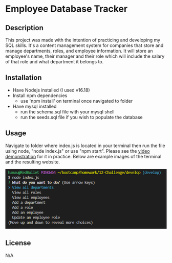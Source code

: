 # Employee Database Tracker

## Description

This project was made with the intention of practicing and developing my SQL skills. It's a content management system for companies that store and manage departments, roles, and employee information. It will store an employee's name, their manager and their role which will include the salary of that role and what department it belongs to. 

## Installation

- Have Nodejs installed (I used v16.18)
- Install npm dependencies
    - use 'npm install' on terminal once navigated to folder
- Have mysql installed
    - run the schema.sql file with your mysql shell
    - run the seeds.sql file if you wish to populate the database

## Usage

Navigate to folder where index.js is located in your terminal then run the file using node, "node index.js" or use "npm start".  Please see the [video demonstration](https://drive.google.com/file/d/1BGJIWsW1DUkSrBxJWuzDgoLk_6UR_4mH/view) for it in practice. Below are example images of the terminal and the resulting website.

![Project Terminal Preview](./assets/images/project_preview.png)

## License

N/A